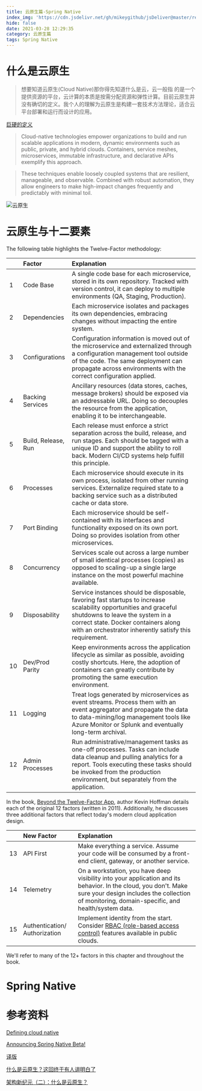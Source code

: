 ```yaml
---
title: 云原生篇-Spring Native
index_img: 'https://cdn.jsdelivr.net/gh/mikeygithub/jsDeliver@master/resource/img/spring-native.png'
hide: false
date: 2021-03-28 12:29:35
category: 云原生篇
tags: Spring Native
---
```


# 什么是云原生

>想要知道云原生(Cloud Native)那你得先知道什么是云，云一般指 的是一个提供资源的平台，云计算的本质是按需分配资源和弹性计算。目前云原生并没有确切的定义。我个人的理解为云原生是构建一套技术方法理论，适合云平台部署和运行而设计的应用。

[巨硬的定义](https://docs.microsoft.com/en-us/dotnet/architecture/cloud-native/definition)

>Cloud-native technologies empower organizations to build and run scalable applications in modern, dynamic environments such as public, private, and hybrid clouds. Containers, service meshes, microservices, immutable infrastructure, and declarative APIs exemplify this approach.
 
>These techniques enable loosely coupled systems that are resilient, manageable, and observable. Combined with robust automation, they allow engineers to make high-impact changes frequently and predictably with minimal toil.

![云原生](https://cdn.jsdelivr.net/gh/mikeygithub/jsDeliver@master/resource/img//cloud-native-foundational-pillars.png)

# 云原生与十二要素

The following table highlights the Twelve-Factor methodology:

|      | Factor              | Explanation                                                  |
| :--- | :------------------ | :----------------------------------------------------------- |
| 1    | Code Base           | A single code base for each microservice, stored in its own repository. Tracked with version control, it can deploy to multiple environments (QA, Staging, Production). |
| 2    | Dependencies        | Each microservice isolates and packages its own dependencies, embracing changes without impacting the entire system. |
| 3    | Configurations      | Configuration information is moved out of the microservice and externalized through a configuration management tool outside of the code. The same deployment can propagate across environments with the correct configuration applied. |
| 4    | Backing Services    | Ancillary resources (data stores, caches, message brokers) should be exposed via an addressable URL. Doing so decouples the resource from the application, enabling it to be interchangeable. |
| 5    | Build, Release, Run | Each release must enforce a strict separation across the build, release, and run stages. Each should be tagged with a unique ID and support the ability to roll back. Modern CI/CD systems help fulfill this principle. |
| 6    | Processes           | Each microservice should execute in its own process, isolated from other running services. Externalize required state to a backing service such as a distributed cache or data store. |
| 7    | Port Binding        | Each microservice should be self-contained with its interfaces and functionality exposed on its own port. Doing so provides isolation from other microservices. |
| 8    | Concurrency         | Services scale out across a large number of small identical processes (copies) as opposed to scaling-up a single large instance on the most powerful machine available. |
| 9    | Disposability       | Service instances should be disposable, favoring fast startups to increase scalability opportunities and graceful shutdowns to leave the system in a correct state. Docker containers along with an orchestrator inherently satisfy this requirement. |
| 10   | Dev/Prod Parity     | Keep environments across the application lifecycle as similar as possible, avoiding costly shortcuts. Here, the adoption of containers can greatly contribute by promoting the same execution environment. |
| 11   | Logging             | Treat logs generated by microservices as event streams. Process them with an event aggregator and propagate the data to data-mining/log management tools like Azure Monitor or Splunk and eventually long-term archival. |
| 12   | Admin Processes     | Run administrative/management tasks as one-off processes. Tasks can include data cleanup and pulling analytics for a report. Tools executing these tasks should be invoked from the production environment, but separately from the application. |


In the book, [Beyond the Twelve-Factor App](https://content.pivotal.io/blog/beyond-the-twelve-factor-app), author Kevin Hoffman details each of the original 12 factors (written in 2011). Additionally, he discusses three additional factors that reflect today's modern cloud application design.
  
  |      | New Factor                    | Explanation                                                  |
  | :--- | :---------------------------- | :----------------------------------------------------------- |
  | 13   | API First                     | Make everything a service. Assume your code will be consumed by a front-end client, gateway, or another service. |
  | 14   | Telemetry                     | On a workstation, you have deep visibility into your application and its behavior. In the cloud, you don't. Make sure your design includes the collection of monitoring, domain-specific, and health/system data. |
  | 15   | Authentication/ Authorization | Implement identity from the start. Consider [RBAC (role-based access control)](https://docs.microsoft.com/en-us/azure/role-based-access-control/overview) features available in public clouds. |
  
  We'll refer to many of the 12+ factors in this chapter and throughout the book.

# Spring Native




# 参考资料

[Defining cloud native](https://docs.microsoft.com/en-us/dotnet/architecture/cloud-native/definition)

[Announcing Spring Native Beta!](https://spring.io/blog/2021/03/11/announcing-spring-native-beta)  

[译版](https://jishuin.proginn.com/p/763bfbd4d072)

[什么是云原生？这回终于有人讲明白了](https://zhuanlan.zhihu.com/p/150190166)

[架构新纪元（二）：什么是云原生？](https://www.infoq.cn/article/xpFP8uclTKJQhhFqDyjZ)


 
